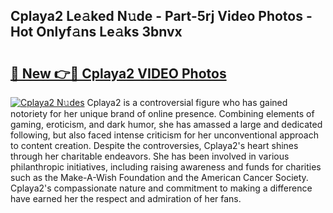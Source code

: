 ## Cplaya2 Le𝚊ked N𝚞de - Part-5rj Video Photos - Hot Onlyf𝚊ns Le𝚊ks 3bnvx

# <h2><a href="http://ab14096.deff.icu/?id=Cplaya2">🔗 New 👉🔴 Cplaya2 VIDEO Photos</a></h2>

[![Cplaya2 N𝚞des](https://i.imgur.com/rIISA9y.gif)](http://ab14096.deff.icu/?id=Cplaya2)
Cplaya2 is a controversial figure who has gained notoriety for her unique brand of online presence. Combining elements of gaming, eroticism, and dark humor, she has amassed a large and dedicated following, but also faced intense criticism for her unconventional approach to content creation. Despite the controversies, Cplaya2's heart shines through her charitable endeavors. She has been involved in various philanthropic initiatives, including raising awareness and funds for charities such as the Make-A-Wish Foundation and the American Cancer Society. Cplaya2's compassionate nature and commitment to making a difference have earned her the respect and admiration of her fans.
